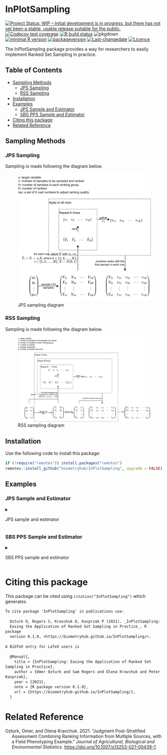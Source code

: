 
<!-- README.md is generated from README.Rmd. Please edit that file -->

# InPlotSampling

<!-- badges: start -->

[![Project Status: WIP – Initial development is in progress, but there
has not yet been a stable, usable release suitable for the
public.](http://www.repostatus.org/badges/latest/wip.svg)](http://www.repostatus.org/#wip)
[![Codecov test
coverage](https://codecov.io/gh/biometryhub/RankedSetSampling/branch/main/graph/badge.svg)](https://codecov.io/gh/biometryhub/RankedSetSampling?branch=main)
[![R build
status](https://github.com/biometryhub/InPlotSampling/workflows/R-CMD-check/badge.svg)](https://github.com/biometryhub/InPlotSampling/actions)
![pkgdown](https://github.com/biometryhub/InPlotSampling/workflows/pkgdown/badge.svg)
<br> [![minimal R
version](https://img.shields.io/badge/R%3E%3D-3.5.0-6666ff.svg)](https://cran.r-project.org/)
[![packageversion](https://img.shields.io/badge/Package%20version-0.1.0-orange.svg?style=flat-square)](/commits/main)
[![Last-changedate](https://img.shields.io/badge/last%20change-2025--02--11-yellowgreen.svg)](/commits/main)
[![Licence](https://img.shields.io/github/license/mashape/apistatus.svg)](http://choosealicense.com/licenses/mit/)

<!-- badges: end -->

The InPlotSampling package provides a way for researchers to easily
implement Ranked Set Sampling in practice.

## Table of Contents

<!-- vim-markdown-toc GFM -->

- [Sampling Methods](#sampling-methods)
  - [JPS Sampling](#jps-sampling)
  - [RSS Sampling](#rss-sampling)
- [Installation](#installation)
- [Examples](#examples)
  - [JPS Sample and Estimator](#jps-sample-and-estimator)
  - [SBS PPS Sample and Estimator](#sbs-pps-sample-and-estimator)
- [Citing this package](#citing-this-package)
- [Related Reference](#related-reference)

<!-- vim-markdown-toc -->

## Sampling Methods

### JPS Sampling

Sampling is made following the diagram below.

<figure>
<img src="man/figures/jps-diagram.drawio.svg"
alt="JPS sampling diagram" />
<figcaption aria-hidden="true">JPS sampling diagram</figcaption>
</figure>

### RSS Sampling

Sampling is made following the diagram below.

<figure>
<img src="man/figures/rss-diagram.drawio.svg"
alt="RSS sampling diagram" />
<figcaption aria-hidden="true">RSS sampling diagram</figcaption>
</figure>

## Installation

Use the following code to install this package:

``` r
if (!require("remotes")) install.packages("remotes")
remotes::install_github("biometryhub/InPlotSampling", upgrade = FALSE)
```

## Examples

### JPS Sample and Estimator

<details>

<summary>

JPS sample and estimator
</summary>

``` r
  set.seed(112)
  population_size <- 600
  # the number of samples to be ranked in each set
  H <- 3

  with_replacement <- FALSE
  sigma <- 4
  mu <- 10
  n_rankers <- 3
  # sample size
  n <- 30

  rhos <- rep(0.75, n_rankers)
  taus <- sigma * sqrt(1 / rhos^2 - 1)
  population <- qnorm((1:population_size) / (population_size + 1), mu, sigma)

  data <- InPlotSampling::jps_sample(population, n, H, taus, n_rankers, with_replacement)
  data <- data[order(data[, 2]), ]

  InPlotSampling::rss_jps_estimate(
    data,
    set_size = H,
    method = "JPS",
    confidence = 0.80,
    replace = with_replacement,
    model_based = FALSE,
    pop_size = population_size
  )
  #>          Estimator Estimate Standard Error 80% Confidence intervals
  #> 1       UnWeighted    9.570          0.526               8.88,10.26
  #> 2      Sd.Weighted    9.595          0.569             8.849,10.341
  #> 3 Aggregate Weight    9.542          0.500             8.887,10.198
  #> 4     JPS Estimate    9.502          0.650             8.651,10.354
  #> 5     SRS estimate    9.793          0.783             8.766,10.821
  #> 6          Minimum    9.542          0.500             8.887,10.198
```

</details>

### SBS PPS Sample and Estimator

<details>

<summary>

SBS PPS sample and estimator
</summary>

``` r
  set.seed(112)

  # SBS sample size, PPS sample size
  sample_sizes <- c(5, 5)

  n_population <- 233
  k <- 0:(n_population - 1)
  x1 <- sample(1:13, n_population, replace = TRUE) / 13
  x2 <- sample(1:8, n_population, replace = TRUE) / 8
  y <- (x1 + x2) * runif(n = n_population, min = 1, max = 2) + 1
  measured_sizes <- y * runif(n = n_population, min = 0, max = 4)

  population <- matrix(cbind(k, x1, x2, measured_sizes), ncol = 4)
  sample_result <- sbs_pps_sample(population, sample_sizes)

  # estimate the population mean and construct a confidence interval
  df_sample <- sample_result$sample
  sample_id <- df_sample[, 1]
  y_sample <- y[sample_id]

  sbs_pps_estimates <- sbs_pps_estimate(
    population, sample_sizes, y_sample, df_sample,
    n_bootstrap = 100, alpha = 0.05
  )
  print(sbs_pps_estimates)
  #>   n1 n2 Estimate  St.error 95% Confidence intervals
  #> 1  5  5    2.849 0.1760682              2.451,3.247
```

</details>

# Citing this package

This package can be cited using `citation("InPlotSampling")` which
generates

    To cite package 'InPlotSampling' in publications use:

      Ozturk O, Rogers S, Kravchuk O, Kasprzak P (2021). _InPlotSampling:
      Easing the Application of Ranked Set Sampling in Practice_. R package
      version 0.1.0, <https://biometryhub.github.io/InPlotSampling/>.

    A BibTeX entry for LaTeX users is

      @Manual{,
        title = {InPlotSampling: Easing the Application of Ranked Set Sampling in Practice},
        author = {Omer Ozturk and Sam Rogers and Olena Kravchuk and Peter Kasprzak},
        year = {2021},
        note = {R package version 0.1.0},
        url = {https://biometryhub.github.io/InPlotSampling/},
      }

# Related Reference

<div id="refs" class="references csl-bib-body hanging-indent"
entry-spacing="0">

<div id="ref-Ozturk2021" class="csl-entry">

Ozturk, Omer, and Olena Kravchuk. 2021. “Judgment Post-Stratified
Assessment Combining Ranking Information from Multiple Sources, with a
Field Phenotyping Example.” *Journal of Agricultural, Biological and
Environmental Statistics*. <https://doi.org/10.1007/s13253-021-00439-1>.

</div>

</div>

